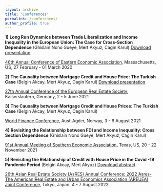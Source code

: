 ```yaml
---
layout: archive
title: "Conferences"
permalink: /conferences/
author_profile: true
---
```


**1) Long Run Dynamics between Trade Liberalization and Income Inequality in the European Union: The Case for Cross-Section Dependence**
(Ghislain Nono Gueye, Mert Akyuz, Cagin Karul) [Download presentation](https://github.com/makyuzmert/makyuzmert.github.io/blob/master/files/Presentation_conference.pdf)

[46th Annual Conference of Eastern Economic Association](https://www.ramapo.edu/eea/), Massachusetts, US, 27 February - 01 March 2020

**2) The Causality between Mortgage Credit and House Price: The Turkish Case**
(Belgin Akcay, Mert Akyuz, Cagin Karul) [Download presentation](https://eres.architexturez.net/doc/oai-eres-id-eres2021-28)

[27th Annual Conference of the European Real Estate Society](https://eres.architexturez.net/doc/oai-eres-id-eres2021-28), Kaiserslautern, Germany, 2 - 5 June 2021

**3) The Causality between Mortgage Credit and House Prices: The Turkish Case**
(Belgin Akcay, Mert Akyuz, Cagin Karul)

[World Finance Conference](https://www.world-finance-conference.com/conference.php?id=21), Aust-Agder, Norway, 3 - 6 August 2021

**4) Revisiting the Relationship between FDI and Income Inequality: Cross Section Dependence**
(Ghislain Nono Gueye, Mert Akyuz, Cagin Karul)

[91st Annual Meeting of Southern Economic Association](https://www.southerneconomic.org/event/7662b305-ad92-474d-8f2c-bce1240b9858/summary), Texas, US, 20 - 22 November 2021

**5) Revisiting the Relationship of Credit with House Price in the Covid -19 Pandemic Period**
(Belgin Akcay, Mert Akyuz)  [Download abstract](https://jarefe.com/application/files/7016/5948/2210/Agenda_Abstracts_2022AsRES-AREUEA_20220803.pdf)

[26th Asian Real Estate Society (AsRES) Annual Conference: 2022 Asres-The American Real Estate and Urban Economics Association (AREUEA) Joint Conference](https://jarefe.com/index.php/asres), Tokyo, Japan, 4 - 7 August 2022
